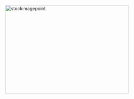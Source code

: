 <img width="390" height="280" alt="stockimagepoint" src="https://github.com/user-attachments/assets/8f223ded-68d3-4224-aa07-95056e711e00"/>


